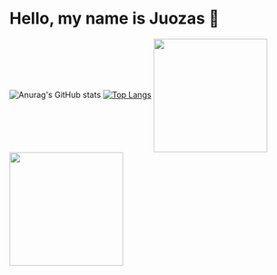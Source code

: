 # Hello, my name is Juozas 👋

![Anurag's GitHub stats](https://github-readme-stats.vercel.app/api?username=juozaspetryla&show_icons=true&theme=radical)
[![Top Langs](https://github-readme-stats.vercel.app/api/top-langs/?username=juozaspetryla&hide_progress=true)](https://github.com/juozaspetryla/github-readme-stats)
<a href="https://github.com/juozaspetryla/github-readme-stats">
  <img height=200 align="center" src="https://github-readme-stats.vercel.app/api?username=juozaspetryla" />
</a>
<a href="https://github.com/juozaspetryla/convoychat">
  <img height=200 align="center" src="https://github-readme-stats.vercel.app/api/top-langs?username=juozaspetryla&layout=compact&langs_count=8&card_width=320" />
</a>
